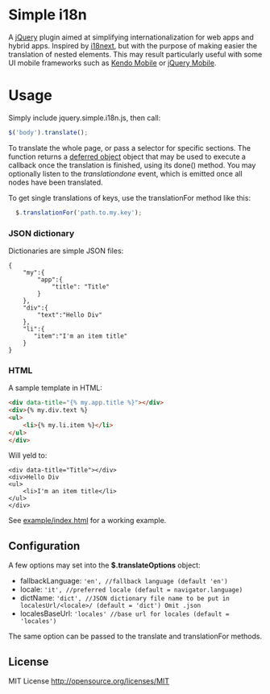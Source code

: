 # Simple i18n

A [jQuery](http://jquery.com/) plugin aimed at simplifying internationalization for web apps and hybrid apps. Inspired by [i18next](http://i18next.com/), but with the purpose of making easier the translation of nested elements.
This may result particularly useful with some UI mobile frameworks such as [Kendo Mobile](http://www.telerik.com/kendo-ui#responsive-design-for-cross-device-modern-apps) or [jQuery Mobile](http://jquerymobile.com/). 

# Usage

Simply include jquery.simple.i18n.js, then call:

```javascript
$('body').translate();
```

To translate the whole page, or pass a selector for specific sections. 
The function returns a [deferred object](http://api.jquery.com/category/deferred-object/) object that may be used to execute a callback once the translation is finished, using its done() method. 
You may optionally listen to the *translationdone* event, which is emitted once all nodes have been translated.

To get single translations of keys, use the translationFor method like this:
```javascript
  $.translationFor('path.to.my.key');
```

### JSON dictionary
Dictionaries are simple JSON files:

```
{
    "my":{
        "app":{
            "title": "Title"
        }
    },
    "div":{
        "text":"Hello Div"
    },
    "li":{
       "item":"I'm an item title"
    }
}
```


### HTML
A sample template in HTML:
```HTML
<div data-title="{% my.app.title %}"></div>
<div>{% my.div.text %}
<ul>
    <li>{% my.li.item %}</li>
</ul>
</div>
```

Will yeld to:
```
<div data-title="Title"></div>
<div>Hello Div
<ul>
    <li>I'm an item title</li>
</ul>
</div>
```

See [example/index.html](example/index.html) for a working example.

## Configuration

A few options may set into the **$.translateOptions** object:

* fallbackLanguage: ```'en', //fallback language (default 'en')```
* locale: ```'it', //preferred locale (default = navigator.language)```
* dictName: ```'dict', //JSON dictionary file name to be put in localesUrl/<locale>/ (default = 'dict') Omit .json```
* localesBaseUrl: ```'locales' //base url for locales (default = 'locales')```

The same option can be passed to the translate and translationFor methods.

## License

MIT License
http://opensource.org/licenses/MIT

